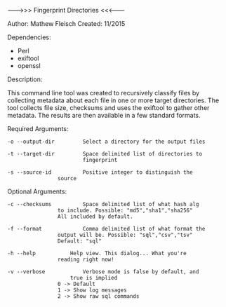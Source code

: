   --->>> Fingerprint Directories <<<---

Author: Mathew Fleisch
Created: 11/2015

Dependencies:

 - Perl
 - exiftool
 - openssl

Description:

This command line tool was created to recursively classify files by collecting
metadata about each file in one or more target directories. The tool collects
file size, checksums and uses the exiftool to gather other metadata. The results
are then available in a few standard formats. 

Required Arguments:

	-o --output-dir			Select a directory for the output files

	-t --target-dir			Space delimited list of directories to
	               			fingerprint

	-s --source-id			Positive integer to distinguish the 
					source
Optional Arguments:

	-c --checksums			Space delimited list of what hash alg
					to include. Possible: "md5","sha1","sha256"
					All included by default.
	
	-f --format 			Comma delimited list of what format the
					output will be. Possible: "sql","csv","tsv"
					Default: "sql"
					
	-h --help			Help view. This dialog... What you're
					reading right now!

	-v --verbose			Verbose mode is false by default, and
	           			true is implied
					0 -> Default
					1 -> Show log messages
					2 -> Show raw sql commands

